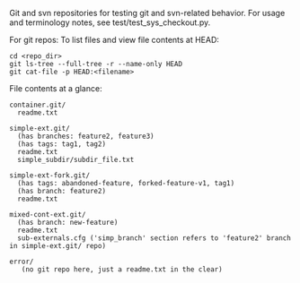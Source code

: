 Git and svn repositories for testing git and svn-related behavior.  For usage and terminology notes, see test/test_sys_checkout.py.

For git repos: To list files and view file contents at HEAD:
```
cd <repo_dir>
git ls-tree --full-tree -r --name-only HEAD
git cat-file -p HEAD:<filename>
```

File contents at a glance:
```
container.git/
  readme.txt

simple-ext.git/
  (has branches: feature2, feature3)
  (has tags: tag1, tag2)
  readme.txt
  simple_subdir/subdir_file.txt

simple-ext-fork.git/
  (has tags: abandoned-feature, forked-feature-v1, tag1)
  (has branch: feature2)
  readme.txt

mixed-cont-ext.git/
  (has branch: new-feature)
  readme.txt
  sub-externals.cfg ('simp_branch' section refers to 'feature2' branch in simple-ext.git/ repo)

error/
   (no git repo here, just a readme.txt in the clear)
```
